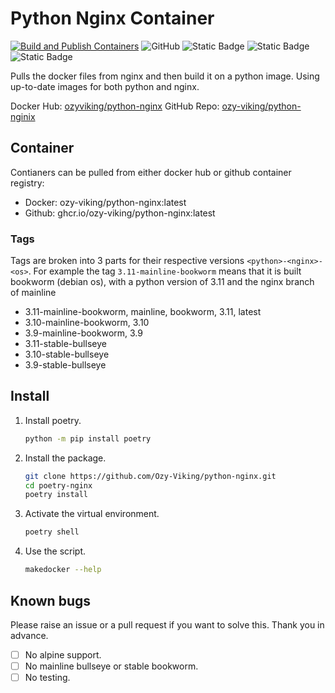 # Python Nginx Container

[![Build and Publish Containers](https://github.com/Ozy-Viking/python-nginx/actions/workflows/build_container.yaml/badge.svg?branch=main)](https://github.com/Ozy-Viking/python-nginx/actions/workflows/build_container.yaml) ![GitHub](https://img.shields.io/github/license/Ozy-Viking/python-nginx) ![Static Badge](https://img.shields.io/badge/python%20-%203.9%20%7C%203.10%20%7C%203.11-blue) ![Static Badge](https://img.shields.io/badge/OS-bookworm%20%7C%20bullseye%20%7C%20alpine-darkred) ![Static Badge](https://img.shields.io/badge/nginx-mainline%20%7C%20stable-brightgreen)

Pulls the docker files from nginx and then build it on a python image. Using up-to-date images for both python and nginx.

Docker Hub: [ozyviking/python-nginx](https://hub.docker.com/r/ozyviking/python-nginx)
GitHub Repo: [ozy-viking/python-nginix](https://github.com/Ozy-Viking/python-nginx)

## Container

Contianers can be pulled from either docker hub or github container registry:

- Docker: ozy-viking/python-nginx:latest
- Github: ghcr.io/ozy-viking/python-nginx:latest

### Tags

Tags are broken into 3 parts for their respective versions `<python>-<nginx>-<os>`.
For example the tag `3.11-mainline-bookworm` means that it is built bookworm (debian os), with a python version of 3.11 and the nginx branch of mainline

- 3.11-mainline-bookworm, mainline, bookworm, 3.11, latest
- 3.10-mainline-bookworm, 3.10
- 3.9-mainline-bookworm, 3.9
- 3.11-stable-bullseye
- 3.10-stable-bullseye
- 3.9-stable-bullseye

## Install

1. Install poetry.

    ```bash
    python -m pip install poetry
    ```

2. Install the package.

    ```bash
    git clone https://github.com/Ozy-Viking/python-nginx.git
    cd poetry-nginx
    poetry install
    ```

3. Activate the virtual environment.

    ```bash
    poetry shell
    ```

4. Use the script.

    ```bash
    makedocker --help
    ```

## Known bugs

Please raise an issue or a pull request if you want to solve this. Thank you in advance.

- [ ] No alpine support.
- [ ] No mainline bullseye or stable bookworm.
- [ ] No testing.
